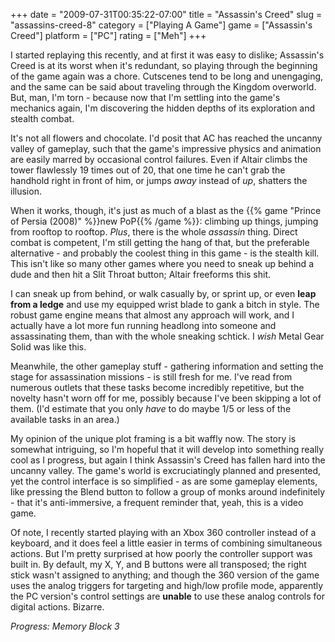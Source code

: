 +++
date = "2009-07-31T00:35:22-07:00"
title = "Assassin's Creed"
slug = "assassins-creed-8"
category = ["Playing A Game"]
game = ["Assassin's Creed"]
platform = ["PC"]
rating = ["Meh"]
+++

I started replaying this recently, and at first it was easy to dislike; Assassin's Creed is at its worst when it's redundant, so playing through the beginning of the game again was a chore.  Cutscenes tend to be long and unengaging, and the same can be said about traveling through the Kingdom overworld.  But, man, I'm torn - because now that I'm settling into the game's mechanics again, I'm discovering the hidden depths of its exploration and stealth combat.

It's not all flowers and chocolate.  I'd posit that AC has reached the uncanny valley of gameplay, such that the game's impressive physics and animation are easily marred by occasional control failures.  Even if Altair climbs the tower flawlessly 19 times out of 20, that one time he can't grab the handhold right in front of him, or jumps <i>away</i> instead of <i>up</i>, shatters the illusion.

When it works, though, it's just as much of a blast as the {{% game "Prince of Persia (2008)" %}}new PoP{{% /game %}}: climbing up things, jumping from rooftop to rooftop.  <i>Plus</i>, there is the whole <i>assassin</i> thing.  Direct combat is competent, I'm still getting the hang of that, but the preferable alternative - and probably the coolest thing in this game - is the stealth kill.  This isn't like so many other games where you need to sneak up behind a dude and then hit a Slit Throat button; Altair freeforms this shit.

I can sneak up from behind, or walk casually by, or sprint up, or even <b>leap from a ledge</b> and use my equipped wrist blade to gank a bitch in style.  The robust game engine means that almost any approach will work, and I actually have a lot more fun running headlong into someone and assassinating them, than with the whole sneaking schtick.  I <i>wish</i> Metal Gear Solid was like this.

Meanwhile, the other gameplay stuff - gathering information and setting the stage for assassination missions - is still fresh for me.  I've read from numerous outlets that these tasks become incredibly repetitive, but the novelty hasn't worn off for me, possibly because I've been skipping a lot of them.  (I'd estimate that you only <i>have</i> to do maybe 1/5 or less of the available tasks in an area.)

My opinion of the unique plot framing is a bit waffly now.  The story is somewhat intriguing, so I'm hopeful that it will develop into something really cool as I progress, but again I think Assassin's Creed has fallen hard into the uncanny valley.  The game's world is excruciatingly planned and presented, yet the control interface is so simplified - as are some gameplay elements, like pressing the Blend button to follow a group of monks around indefinitely - that it's anti-immersive, a frequent reminder that, yeah, this is a video game.

Of note, I recently started playing with an Xbox 360 controller instead of a keyboard, and it does feel a little easier in terms of combining simultaneous actions.  But I'm pretty surprised at how poorly the controller support was built in.  By default, my X, Y, and B buttons were all transposed; the right stick wasn't assigned to anything; and though the 360 version of the game uses the analog triggers for targeting and high/low profile mode, apparently the PC version's control settings are <b>unable</b> to use these analog controls for digital actions.  Bizarre.

<i>Progress: Memory Block 3</i>